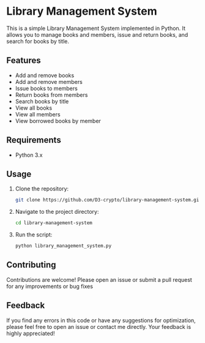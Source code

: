 # Library Management System

This is a simple Library Management System implemented in Python. It allows you to manage books and members, issue and return books, and search for books by title.

## Features

- Add and remove books
- Add and remove members
- Issue books to members
- Return books from members
- Search books by title
- View all books
- View all members
- View borrowed books by member

## Requirements

- Python 3.x

## Usage

1. Clone the repository:
   ```bash
   git clone https://github.com/D3-crypto/library-management-system.git
   ```
2. Navigate to the project directory:
   ```bash
   cd library-management-system
   ```
3. Run the script:
   ```bash
   python library_management_system.py
   ```

##  Contributing
Contributions are welcome! Please open an issue or submit a pull request for any improvements or bug fixes

##  Feedback
If you find any errors in this code or have any suggestions for optimization, please feel free to open an issue or contact me directly. Your feedback is highly appreciated!
